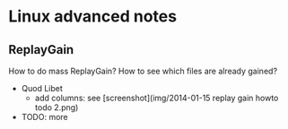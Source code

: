 Linux advanced notes
====================

ReplayGain
----------
How to do mass ReplayGain? How to see which files are already gained?

  * Quod Libet
    * add columns: see [screenshot](img/2014-01-15 replay gain howto todo 2.png)
  * TODO: more